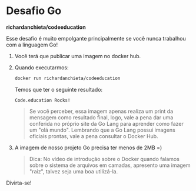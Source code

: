 # Desafio Go

**richardanchieta/codeeducation**

Esse desafio é muito empolgante principalmente se você nunca trabalhou com a linguagem Go!

1. Você terá que publicar uma imagem no docker hub.

2. Quando executarmos:

    ```bash
    docker run richardanchieta/codeeducation
    ```

    Temos que ter o seguinte resultado: 
    ```
    Code.education Rocks!
    ```


    >Se você perceber, essa imagem apenas realiza um print da mensagem como resultado final, logo, vale a pena dar uma conferida no próprio site da Go Lang para aprender como fazer um "olá mundo".
    > Lembrando que a Go Lang possui imagens oficiais prontas, vale a pena consultar o Docker Hub.

3. A imagem de nosso projeto Go precisa ter menos de 2MB =)

    >Dica: No vídeo de introdução sobre o Docker quando falamos sobre o sistema de arquivos em camadas, apresento uma imagem "raiz", talvez seja uma boa utilizá-la.

Divirta-se!